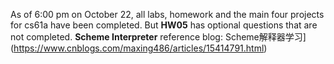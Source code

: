 As of 6:00 pm on October 22, all labs, homework and the main four projects for cs61a have been completed. But **HW05** has optional questions that are not completed.
		**Scheme Interpreter** reference blog: Scheme解释器学习](https://www.cnblogs.com/maxing486/articles/15414791.html)

